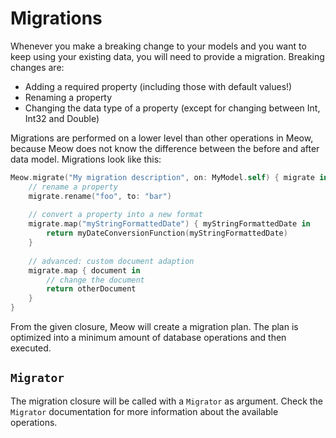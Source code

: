 # Migrations

Whenever you make a breaking change to your models and you want to keep using your existing data, you will need to provide a migration. Breaking changes are:

- Adding a required property (including those with default values!)
- Renaming a property
- Changing the data type of a property (except for changing between Int, Int32 and Double)

Migrations are performed on a lower level than other operations in Meow, because Meow does not know the difference between the before and after data model. Migrations look like this:

```swift
Meow.migrate("My migration description", on: MyModel.self) { migrate in
	// rename a property
	migrate.rename("foo", to: "bar")
	
	// convert a property into a new format
	migrate.map("myStringFormattedDate") { myStringFormattedDate in
		return myDateConversionFunction(myStringFormattedDate)
	}
	
	// advanced: custom document adaption
	migrate.map { document in
		// change the document
		return otherDocument
	}
}
```

From the given closure, Meow will create a migration plan. The plan is optimized into a minimum amount of database operations and then executed.

## `Migrator`

The migration closure will be called with a `Migrator` as argument. Check the `Migrator` documentation for more information about the available operations.